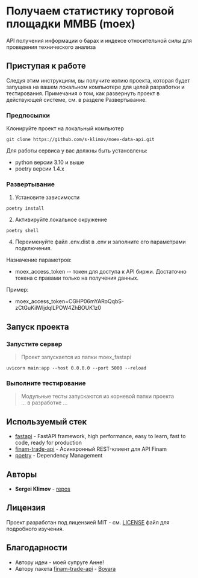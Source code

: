 # Получаем статистику торговой площадки ММВБ (moex)
API получения информации о барах и индексе относительной силы для проведения технического анализа

## Приступая к работе

Следуя этим инструкциям, вы получите копию проекта, которая будет запущена на вашем локальном компьютере для целей разработки и тестирования. Примечания о том, как развернуть проект в действующей системе, см. в разделе Развертывание.

### Предпосылки

Клонируйте проект на локальный компьютер

```commandline
git clone https://github.com/s-klimov/moex-data-api.git
```

Для работы сервиса у вас должны быть установлены:
* python версии 3.10 и выше
* poetry версии 1.4.x 

### Развертывание

1. Установите зависимости
```commandline
poetry install
```
2. Активируйте локальное окружение
```commandline
poetry shell
```
4. Переименуйте файл .env.dist в .env и заполните его параметрами подключения.  

Назначение параметров:
* moex_access_token -- токен для доступа к API биржи. Достаточно токена с правами только на получения данных.

Пример:  
* moex_access_token=CGHP06mYARoQqbS-zCtGuKilWljdqILPOW4ZhBOUK1z0

## Запуск проекта

### Запустите сервер
> Проект запускается из папки moex_fastapi
```commandline
uvicorn main:app --host 0.0.0.0 --port 5000 --reload
```


### Выполните тестирование
> Модульные тесты запускаются из корневой папки проекта  
... в разработке ...

## Используемый стек

* [fastapi](https://fastapi.tiangolo.com/) - FastAPI framework, high performance, easy to learn, fast to code, ready for production
* [finam-trade-api](https://pypi.org/project/finam-trade-api/) - Асинхронный REST-клиент для API Finam
* [poetry](https://python-poetry.org/docs/) - Dependency Management

## Авторы

* **Sergei Klimov** - [repos](https://github.com/s-klimov/)

## Лицензия

Проект разработан под лицензией MIT - см. [LICENSE](LICENSE) файл для подробного изучения.

## Благодарности

* Автору идеи - моей супруге Анне!
* Автору пакета [finam-trade-api](https://pypi.org/project/finam-trade-api/) - [Boyara](https://github.com/DBoyara/FinamTradeApiPy/commits?author=DBoyara)
